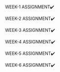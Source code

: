 WEEK-1 ASSIGNMENT✔️

WEEK-2 ASSIGNMENT✔️

WEEK-3 ASSIGNMENT✔️

WEEK-4 ASSIGNMENT✔️

WEEK-5 ASSIGNMENT✔️

WEEK-6 ASSIGNMENT✔️

 
